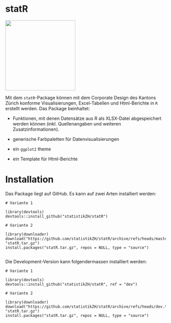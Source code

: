 # statR 

<p align="left">
<img src="https://raw.githubusercontent.com/statistikZH/statR/dev/inst/extdata/Stempel_STAT-01.png" alt="" width="220"/>

Mit dem `statR`-Package können mit dem Corporate Design des Kantons Zürich konforme Visualisierungen, Excel-Tabellen und Html-Berichte in `R` erstellt werden. Das Package beinhaltet:


- Funktionen, mit denen Datensätze aus R als XLSX-Datei abgespeichert werden können (inkl. Quellenangaben und weiteren Zusatzinformationen).

- generische Farbpaletten für Datenvisualisierungen

- ein `ggplot2` theme

- ein Template für Html-Berichte


# Installation

Das Package liegt auf GitHub. Es kann auf zwei Arten installiert werden:

```
# Variante 1

library(devtools)
devtools::install_github("statistikZH/statR")

# Variante 2

library(downloader)
download("https://github.com/statistikZH/statR/archive/refs/heads/master.tar.gz", "statR.tar.gz")
install.packages("statR.tar.gz", repos = NULL, type = "source")


```

Die Development-Version kann folgendermassen installiert werden:

```
# Variante 1

library(devtools)
devtools::install_github("statistikZH/statR", ref = "dev")

# Variante 2

library(downloader)
download("https://github.com/statistikZH/statR/archive/refs/heads/dev.tar.gz", "statR.tar.gz")
install.packages("statR.tar.gz", repos = NULL, type = "source")

```

